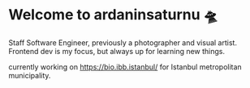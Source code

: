# Welcome to ardaninsaturnu 🛸

Staff Software Engineer, previously a photographer and visual artist. Frontend dev is my focus, but always up for learning new things.

currently working on https://bio.ibb.istanbul/ for Istanbul metropolitan municipality.
